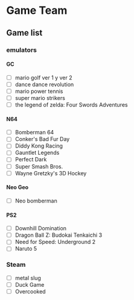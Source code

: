# Game Team

## Game list

### emulators

#### GC

- [ ] mario golf ver 1 y ver 2
- [ ] dance dance revolution
- [ ] mario power tennis
- [ ] super mario strikers
- [ ] the legend of zelda: Four Swords Adventures

#### N64

- [ ] Bomberman 64
- [ ] Conker's Bad Fur Day
- [ ] Diddy Kong Racing
- [ ] Gauntlet Legends
- [ ] Perfect Dark
- [ ] Super Smash Bros.
- [ ] Wayne Gretzky's 3D Hockey

#### Neo Geo

- [ ] Neo bomberman

#### PS2

- [ ] Downhill Domination
- [ ] Dragon Ball Z: Budokai Tenkaichi 3
- [ ] Need for Speed: Underground 2
- [ ] Naruto 5

### Steam

- [ ] metal slug
- [ ] Duck Game
- [ ] Overcooked
